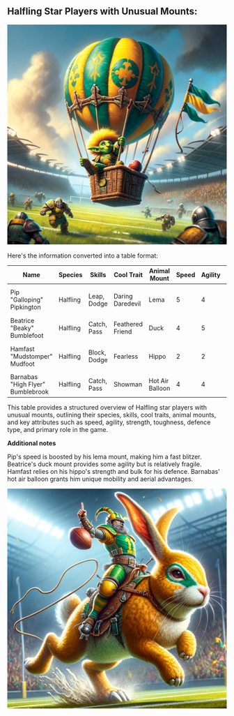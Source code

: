 
## Halfling Star Players with Unusual Mounts:

![Alt text](/Images/balloon_rider.jpeg)


Here's the information converted into a table format:

| Name                           | Species   | Skills           | Cool Trait          | Animal Mount    | Speed | Agility | Strength | Toughness | Defense Type                    | Primary Role |
|--------------------------------|-----------|------------------|---------------------|-----------------|-------|---------|----------|-----------|---------------------------------|--------------|
| Pip "Galloping" Pipkington     | Halfling  | Leap, Dodge      | Daring Daredevil    | Lema            | 5     | 4       | 3        | 3         | Evasive (dodges and mount speed) | Blitzer      |
| Beatrice "Beaky" Bumblefoot    | Halfling  | Catch, Pass      | Feathered Friend    | Duck            | 4     | 5       | 2        | 2         | Balanced (agility and mount)     | Catcher      |
| Hamfast "Mudstomper" Mudfoot   | Halfling  | Block, Dodge     | Fearless            | Hippo           | 2     | 2       | 5        | 5         | Strength-based (hippo assistance)| Lineman      |
| Barnabas "High Flyer" Bumblebrook | Halfling  | Catch, Pass      | Showman            | Hot Air Balloon | 4     | 4       | 3        | 2         | Evasive (mobility and height)    | Catcher      |

This table provides a structured overview of Halfling star players with unusual mounts, outlining their species, skills, cool traits, animal mounts, and key attributes such as speed, agility, strength, toughness, defence type, and primary role in the game.

**Additional notes**

Pip's speed is boosted by his lema mount, making him a fast blitzer.
Beatrice's duck mount provides some agility but is relatively fragile.
Hamfast relies on his hippo's strength and bulk for his defence.
Barnabas' hot air balloon grants him unique mobility and aerial advantages.

![Alt text](/Images/Rabit_rider.webp)
